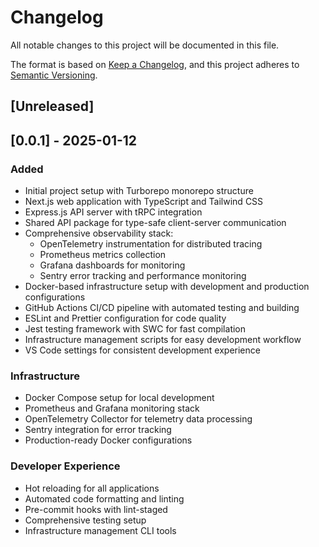 # Changelog

All notable changes to this project will be documented in this file.

The format is based on [Keep a Changelog](https://keepachangelog.com/en/1.0.0/),
and this project adheres to [Semantic Versioning](https://semver.org/spec/v2.0.0.html).

## [Unreleased]

## [0.0.1] - 2025-01-12

### Added

- Initial project setup with Turborepo monorepo structure
- Next.js web application with TypeScript and Tailwind CSS
- Express.js API server with tRPC integration
- Shared API package for type-safe client-server communication
- Comprehensive observability stack:
  - OpenTelemetry instrumentation for distributed tracing
  - Prometheus metrics collection
  - Grafana dashboards for monitoring
  - Sentry error tracking and performance monitoring
- Docker-based infrastructure setup with development and production configurations
- GitHub Actions CI/CD pipeline with automated testing and building
- ESLint and Prettier configuration for code quality
- Jest testing framework with SWC for fast compilation
- Infrastructure management scripts for easy development workflow
- VS Code settings for consistent development experience

### Infrastructure

- Docker Compose setup for local development
- Prometheus and Grafana monitoring stack
- OpenTelemetry Collector for telemetry data processing
- Sentry integration for error tracking
- Production-ready Docker configurations

### Developer Experience

- Hot reloading for all applications
- Automated code formatting and linting
- Pre-commit hooks with lint-staged
- Comprehensive testing setup
- Infrastructure management CLI tools
